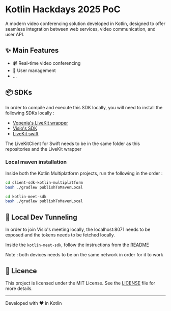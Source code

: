# Kotlin Hackdays 2025 PoC

A modern video conferencing solution developed in Kotlin, designed to offer seamless integration between web services, video communication, and user API.

## ✨ Main Features

- 📹 Real-time video conferencing
- 👥 User management
- ...

## 📦 SDKs

In order to compile and execute this SDK locally, you will need to install the following SDKs locally :

- [Vopenia's LiveKit wrapper](https://github.com/vopenia-io/client-sdk-kotlin-multiplatform)
- [Visio's SDK](https://github.com/vopenia-io/kotlin-meet-sdk)
- [LiveKit swift](https://github.com/codlab/LiveKitClient)

The LiveKitClient for Swift needs to be in the same folder as this repositories and the LiveKit wrapper

### Local maven installation

Inside both the Kotlin Multiplatform projects, run the following in the order :

```bash
cd client-sdk-kotlin-multiplatform
bash ./gradlew publishToMavenLocal

cd kotlin-meet-sdk
bash ./gradlew publishToMavenLocal
```

## 🔐 Local Dev Tunneling

In order to join Visio's meeting locally, the localhost:8071 needs to be exposed and the tokens needs to be fetched locally.

Inside the `kotlin-meet-sdk`, follow the instructions from the [README](https://github.com/vopenia-io/kotlin-meet-sdk)

Note : both devices needs to be on the same network in order for it to work

## 📄 Licence

This project is licensed under the MIT License. See the [LICENSE](LICENSE) file for more details.

---

Developed with ❤️ in Kotlin
